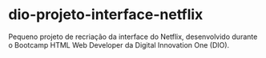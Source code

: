 # dio-projeto-interface-netflix
 Pequeno projeto de recriação da interface do Netflix, desenvolvido durante o Bootcamp HTML Web Developer da Digital Innovation One (DIO).
